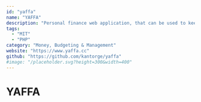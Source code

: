 ```yaml
---
id: "yaffa"
name: "YAFFA"
description: "Personal finance web application, that can be used to keep track of your money, expenses, budgets, and investments. It also helps with long-term financial planning."
tags:
  - "MIT"
  - "PHP"
category: "Money, Budgeting & Management"
website: "https://www.yaffa.cc"
github: "https://github.com/kantorge/yaffa"
#image: "/placeholder.svg?height=300&width=400"
---
```


# YAFFA
